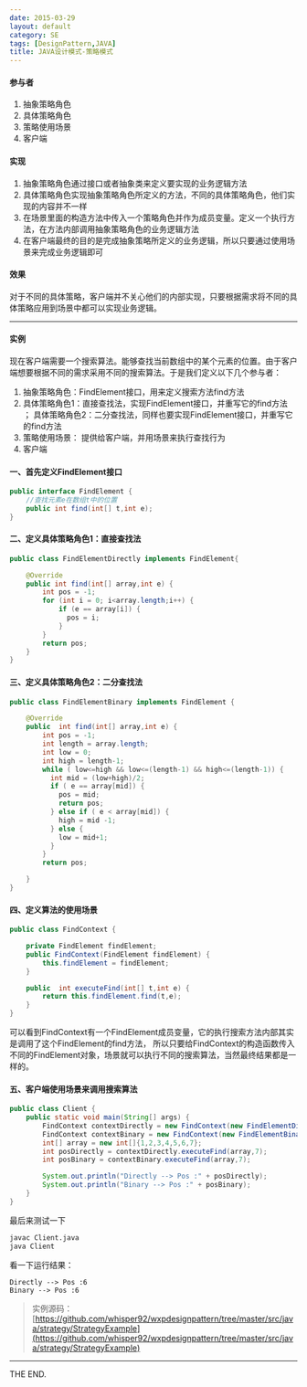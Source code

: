 ```yaml
---
date: 2015-03-29
layout: default
category: SE
tags: [DesignPattern,JAVA]
title: JAVA设计模式-策略模式
---
```


#### 参与者

1. 抽象策略角色
2. 具体策略角色
3. 策略使用场景
4. 客户端

#### 实现

1. 抽象策略角色通过接口或者抽象类来定义要实现的业务逻辑方法
2. 具体策略角色实现抽象策略角色所定义的方法，不同的具体策略角色，他们实现的内容并不一样
3. 在场景里面的构造方法中传入一个策略角色并作为成员变量。定义一个执行方法，在方法内部调用抽象策略角色的业务逻辑方法
4. 在客户端最终的目的是完成抽象策略所定义的业务逻辑，所以只要通过使用场景来完成业务逻辑即可

<!--more-->
#### 效果

对于不同的具体策略，客户端并不关心他们的内部实现，只要根据需求将不同的具体策略应用到场景中都可以实现业务逻辑。

- - -

#### 实例

现在客户端需要一个搜索算法。能够查找当前数组中的某个元素的位置。由于客户端想要根据不同的需求采用不同的搜索算法。于是我们定义以下几个参与者：

1. 抽象策略角色：FindElement接口，用来定义搜索方法find方法
2. 具体策略角色1：直接查找法，实现FindElement接口，并重写它的find方法 ； 具体策略角色2：二分查找法，同样也要实现FindElement接口，并重写它的find方法
3. 策略使用场景： 提供给客户端，并用场景来执行查找行为
4. 客户端

#### 一、首先定义FindElement接口

```java
public interface FindElement {
    //查找元素e在数组t中的位置
    public int find(int[] t,int e);
}
```

#### 二、定义具体策略角色1：直接查找法

```java
public class FindElementDirectly implements FindElement{

    @Override
    public int find(int[] array,int e) {
        int pos = -1;
        for (int i = 0; i<array.length;i++) {
            if (e == array[i]) {
              pos = i;
            }
        }
        return pos;
    }
}

```

#### 三、定义具体策略角色2：二分查找法

```java
public class FindElementBinary implements FindElement {

    @Override
    public  int find(int[] array,int e) {
        int pos = -1;
        int length = array.length;
        int low = 0;
        int high = length-1;
        while ( low<=high && low<=(length-1) && high<=(length-1)) {
          int mid = (low+high)/2;
          if ( e == array[mid]) {
            pos = mid;
            return pos;
          } else if ( e < array[mid]) {
            high = mid -1;
          } else {
            low = mid+1;
          }
        }
        return pos;

    }
}

```

#### 四、定义算法的使用场景

```java
public class FindContext {

    private FindElement findElement;
    public FindContext(FindElement findElement) {
        this.findElement = findElement;
    }

    public  int executeFind(int[] t,int e) {
        return this.findElement.find(t,e);
    }
}
```

可以看到FindContext有一个FindElement成员变量，它的执行搜索方法内部其实是调用了这个FindElement的find方法，
所以只要给FindContext的构造函数传入不同的FindElement对象，场景就可以执行不同的搜索算法，当然最终结果都是一样的。

#### 五、客户端使用场景来调用搜索算法

```java
public class Client {
    public static void main(String[] args) {
        FindContext contextDirectly = new FindContext(new FindElementDirectly());
        FindContext contextBinary = new FindContext(new FindElementBinary());
        int[] array = new int[]{1,2,3,4,5,6,7};
        int posDirectly = contextDirectly.executeFind(array,7);
        int posBinary = contextBinary.executeFind(array,7);

        System.out.println("Directly --> Pos :" + posDirectly);
        System.out.println("Binary --> Pos :" + posBinary);
    }
}
```

最后来测试一下

```bash
javac Client.java
java Client
```

看一下运行结果：

```
Directly --> Pos :6
Binary --> Pos :6
```

> 实例源码：[https://github.com/whisper92/wxpdesignpattern/tree/master/src/java/strategy/StrategyExample](https://github.com/whisper92/wxpdesignpattern/tree/master/src/java/strategy/StrategyExample)

- - -
THE END.

